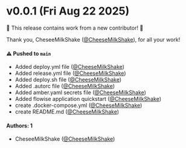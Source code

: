 # v0.0.1 (Fri Aug 22 2025)

:tada: This release contains work from a new contributor! :tada:

Thank you, CheseeMilkShake ([@CheeseMilkShake](https://github.com/CheeseMilkShake)), for all your work!

#### ⚠️ Pushed to `main`

- Added deploy.yml file ([@CheeseMilkShake](https://github.com/CheeseMilkShake))
- Added release.yml file ([@CheeseMilkShake](https://github.com/CheeseMilkShake))
- Added deploy.sh file ([@CheeseMilkShake](https://github.com/CheeseMilkShake))
- Added .autorc file ([@CheeseMilkShake](https://github.com/CheeseMilkShake))
- Added amber.yaml secrets file ([@CheeseMilkShake](https://github.com/CheeseMilkShake))
- Added flowise application quickstart ([@CheeseMilkShake](https://github.com/CheeseMilkShake))
- create .docker-compose.yml ([@CheeseMilkShake](https://github.com/CheeseMilkShake))
- create README.md ([@CheeseMilkShake](https://github.com/CheeseMilkShake))

#### Authors: 1

- CheseeMilkShake ([@CheeseMilkShake](https://github.com/CheeseMilkShake))
